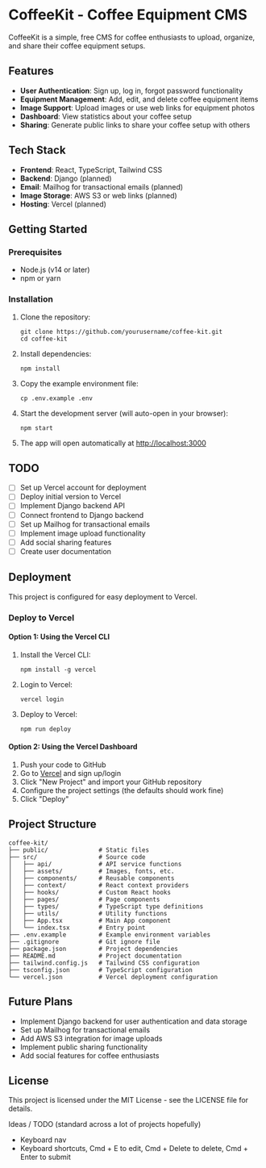 # CoffeeKit - Coffee Equipment CMS

CoffeeKit is a simple, free CMS for coffee enthusiasts to upload, organize, and share their coffee equipment setups.

## Features

- **User Authentication**: Sign up, log in, forgot password functionality
- **Equipment Management**: Add, edit, and delete coffee equipment items
- **Image Support**: Upload images or use web links for equipment photos
- **Dashboard**: View statistics about your coffee setup
- **Sharing**: Generate public links to share your coffee setup with others

## Tech Stack

- **Frontend**: React, TypeScript, Tailwind CSS
- **Backend**: Django (planned)
- **Email**: Mailhog for transactional emails (planned)
- **Image Storage**: AWS S3 or web links (planned)
- **Hosting**: Vercel (planned)

## Getting Started

### Prerequisites

- Node.js (v14 or later)
- npm or yarn

### Installation

1. Clone the repository:
   ```
   git clone https://github.com/yourusername/coffee-kit.git
   cd coffee-kit
   ```

2. Install dependencies:
   ```
   npm install
   ```

3. Copy the example environment file:
   ```
   cp .env.example .env
   ```

4. Start the development server (will auto-open in your browser):
   ```
   npm start
   ```

5. The app will open automatically at [http://localhost:3000](http://localhost:3000)

## TODO

- [ ] Set up Vercel account for deployment
- [ ] Deploy initial version to Vercel
- [ ] Implement Django backend API
- [ ] Connect frontend to Django backend
- [ ] Set up Mailhog for transactional emails
- [ ] Implement image upload functionality
- [ ] Add social sharing features
- [ ] Create user documentation

## Deployment

This project is configured for easy deployment to Vercel.

### Deploy to Vercel

#### Option 1: Using the Vercel CLI

1. Install the Vercel CLI:
   ```
   npm install -g vercel
   ```

2. Login to Vercel:
   ```
   vercel login
   ```

3. Deploy to Vercel:
   ```
   npm run deploy
   ```

#### Option 2: Using the Vercel Dashboard

1. Push your code to GitHub
2. Go to [Vercel](https://vercel.com) and sign up/login
3. Click "New Project" and import your GitHub repository
4. Configure the project settings (the defaults should work fine)
5. Click "Deploy"

## Project Structure

```
coffee-kit/
├── public/              # Static files
├── src/                 # Source code
│   ├── api/             # API service functions
│   ├── assets/          # Images, fonts, etc.
│   ├── components/      # Reusable components
│   ├── context/         # React context providers
│   ├── hooks/           # Custom React hooks
│   ├── pages/           # Page components
│   ├── types/           # TypeScript type definitions
│   ├── utils/           # Utility functions
│   ├── App.tsx          # Main App component
│   └── index.tsx        # Entry point
├── .env.example         # Example environment variables
├── .gitignore           # Git ignore file
├── package.json         # Project dependencies
├── README.md            # Project documentation
├── tailwind.config.js   # Tailwind CSS configuration
├── tsconfig.json        # TypeScript configuration
└── vercel.json          # Vercel deployment configuration
```

## Future Plans

- Implement Django backend for user authentication and data storage
- Set up Mailhog for transactional emails
- Add AWS S3 integration for image uploads
- Implement public sharing functionality
- Add social features for coffee enthusiasts

## License

This project is licensed under the MIT License - see the LICENSE file for details.


Ideas / TODO (standard across a lot of projects hopefully)
- Keyboard nav
- Keyboard shortcuts, Cmd + E to edit, Cmd + Delete to delete, Cmd + Enter to submit